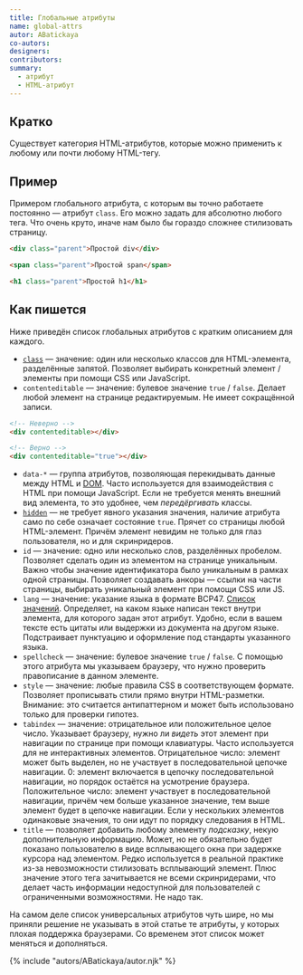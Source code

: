 ```yaml
---
title: Глобальные атрибуты
name: global-attrs
autor: ABatickaya
co-autors:
designers:
contributors:
summary:
  - атрибут
  - HTML-атрибут
---
```


## Кратко

Существует категория HTML-атрибутов, которые можно применить к любому или почти любому HTML-тегу.

## Пример

Примером глобального атрибута, с которым вы точно работаете постоянно — атрибут `class`. Его можно задать для абсолютно любого тега. Что очень круто, иначе нам было бы гораздо сложнее стилизовать страницу.

```html
<div class="parent">Простой div</div>

<span class="parent">Простой span</span>

<h1 class="parent">Простой h1</h1>
```

## Как пишется

Ниже приведён список глобальных атрибутов с кратким описанием для каждого.

- [`class`](/posts/html/doka/class) — значение: один или несколько классов для HTML-элемента, разделённые запятой. Позволяет выбирать конкретный элемент / элементы при помощи CSS или JavaScript.
- `contenteditable` — значение: булевое значение `true` / `false`. Делает любой элемент на странице редактируемым. Не имеет сокращённой записи.

```html
<!-- Неверно -->
<div contenteditable></div>

<!-- Верно -->
<div contenteditable="true"></div>
```

- `data-*` — группа атрибутов, позволяющая перекидывать данные между HTML и [DOM](). Часто используется для взаимодействия с HTML при помощи JavaScript. Если не требуется менять внешний вид элемента, то это удобнее, чем _передёргивать_ классы.
- [`hidden`](/posts/html/doka/hidden) — не требует явного указания значения, наличие атрибута само по себе означает состояние `true`. Прячет со страницы любой HTML-элемент. Причём элемент невидим не только для глаз пользователя, но и для скринридеров.
- `id` — значение: одно или несколько слов, разделённых пробелом. Позволяет сделать один из элементом на странице уникальным. Важно чтобы значение идентификатора было уникальным в рамках одной страницы. Позволяет создавать анкоры — ссылки на части страницы, выбирать уникальный элемент при помощи CSS или JS.
- `lang` — значение: указание языка в формате BCP47. [Список значений](/posts/html/doka/html). Определяет, на каком языке написан текст внутри элемента, для которого задан этот атрибут. Удобно, если в вашем тексте есть цитаты или выдержки из документа на другом языке. Подстраивает пунктуацию и оформление под стандарты указанного языка.
- `spellcheck` — значение: булевое значение `true` / `false`. С помощью этого атрибута мы указываем браузеру, что нужно проверить правописание в данном элементе.
- `style` — значение: любые правила CSS в соответствующем формате. Позволяет прописывать стили прямо внутри HTML-разметки. Внимание: это считается антипаттерном и может быть использовано только для проверки гипотез.
- `tabindex` — значение: отрицательное или положительное целое число. Указывает браузеру, нужно ли _видеть_ этот элемент при навигации по странице при помощи клавиатуры. Часто используется для не интерактивных элементов. Отрицательное число: элемент может быть выделен, но не участвует в последовательной цепочке навигации. 0: элемент включается в цепочку последовательной навигации, но порядок остаётся на усмотрение браузера. Положительное число: элемент участвует в последовательной навигации, причём чем больше указанное значение, тем выше элемент будет в цепочке навигации. Если у нескольких элементов одинаковые значения, то они идут по порядку следования в HTML.
- `title` — позволяет добавить любому элементу _подсказку_, некую дополнительную информацию. Может, но не обязательно будет показано пользователю в виде всплывающего окна при задержке курсора над элементом. Редко используется в реальной практике из-за невозможности стилизовать всплывающий элемент. Плюс значение этого тега зачитывается не всеми скринридерами, что делает часть информации недоступной для пользователей с ограниченными возможностями. Не надо так.

На самом деле список универсальных атрибутов чуть шире, но мы приняли решение не указывать в этой статье те атрибуты, у которых плохая поддержка браузерами. Со временем этот список может меняться и дополняться.

{% include "autors/ABatickaya/autor.njk" %}
